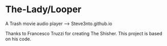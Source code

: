 # The-Lady/Looper
A Trash movie audio player --> Steve3nto.github.io

Thanks to Francesco Truzzi for creating The Shisher. This project is based on his code.
